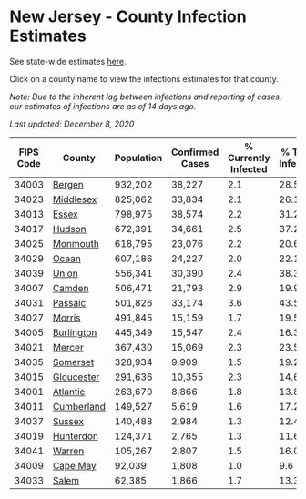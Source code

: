 # New Jersey - County Infection Estimates

See state-wide estimates [here](/infections/us-nj).

Click on a county name to view the infections estimates for that county.

*Note: Due to the inherent lag between infections and reporting of cases, our estimates of infections are as of 14 days ago.*

*Last updated: December 8, 2020*

|   FIPS Code |                   County |   Population |   Confirmed Cases |   % Currently Infected |   % Total Infected |
|-------------|--------------------------|--------------|-------------------|------------------------|--------------------|
|       34003 |         [Bergen](bergen) |      932,202 |            38,227 |                    2.1 |               28.5 |
|       34023 |   [Middlesex](middlesex) |      825,062 |            33,834 |                    2.1 |               26.1 |
|       34013 |           [Essex](essex) |      798,975 |            38,574 |                    2.2 |               31.2 |
|       34017 |         [Hudson](hudson) |      672,391 |            34,661 |                    2.5 |               37.2 |
|       34025 |     [Monmouth](monmouth) |      618,795 |            23,076 |                    2.2 |               20.6 |
|       34029 |           [Ocean](ocean) |      607,186 |            24,227 |                    2.0 |               22.1 |
|       34039 |           [Union](union) |      556,341 |            30,390 |                    2.4 |               38.3 |
|       34007 |         [Camden](camden) |      506,471 |            21,793 |                    2.9 |               19.9 |
|       34031 |       [Passaic](passaic) |      501,826 |            33,174 |                    3.6 |               43.5 |
|       34027 |         [Morris](morris) |      491,845 |            15,159 |                    1.7 |               19.5 |
|       34005 | [Burlington](burlington) |      445,349 |            15,547 |                    2.4 |               16.3 |
|       34021 |         [Mercer](mercer) |      367,430 |            15,069 |                    2.3 |               23.5 |
|       34035 |     [Somerset](somerset) |      328,934 |             9,909 |                    1.5 |               19.2 |
|       34015 | [Gloucester](gloucester) |      291,636 |            10,355 |                    2.3 |               14.6 |
|       34001 |     [Atlantic](atlantic) |      263,670 |             8,866 |                    1.8 |               13.8 |
|       34011 | [Cumberland](cumberland) |      149,527 |             5,619 |                    1.6 |               17.2 |
|       34037 |         [Sussex](sussex) |      140,488 |             2,984 |                    1.3 |               12.4 |
|       34019 |   [Hunterdon](hunterdon) |      124,371 |             2,765 |                    1.3 |               11.6 |
|       34041 |         [Warren](warren) |      105,267 |             2,807 |                    1.5 |               16.0 |
|       34009 |     [Cape May](cape-may) |       92,039 |             1,808 |                    1.0 |                9.6 |
|       34033 |           [Salem](salem) |       62,385 |             1,866 |                    1.7 |               13.3 |